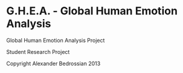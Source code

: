 G.H.E.A. - Global Human Emotion Analysis
====

Global Human Emotion Analysis Project

Student Research Project

Copyright Alexander Bedrossian 2013
